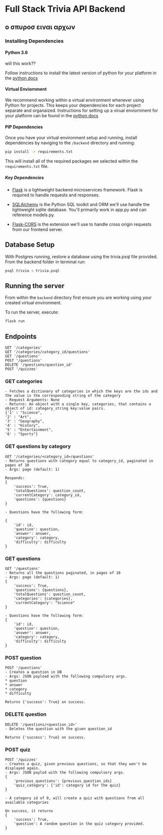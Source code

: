# Full Stack Trivia API Backend

## ο σπυροσ ειναι αρχων

### Installing Dependencies

#### Python 3.6

will this work??

Follow instructions to install the latest version of python for your platform in the [python docs](https://docs.python.org/3/using/unix.html#getting-and-installing-the-latest-version-of-python)

#### Virtual Enviornment

We recommend working within a virtual environment whenever using Python for projects. This keeps your dependencies for each project separate and organaized. Instructions for setting up a virual enviornment for your platform can be found in the [python docs](https://packaging.python.org/guides/installing-using-pip-and-virtual-environments/)

#### PIP Dependencies

Once you have your virtual environment setup and running, install dependencies by naviging to the `/backend` directory and running:

```bash
pip install -r requirements.txt
```

This will install all of the required packages we selected within the `requirements.txt` file.

##### Key Dependencies

- [Flask](http://flask.pocoo.org/)  is a lightweight backend microservices framework. Flask is required to handle requests and responses.

- [SQLAlchemy](https://www.sqlalchemy.org/) is the Python SQL toolkit and ORM we'll use handle the lightweight sqlite database. You'll primarily work in app.py and can reference models.py. 

- [Flask-CORS](https://flask-cors.readthedocs.io/en/latest/#) is the extension we'll use to handle cross origin requests from our frontend server. 

## Database Setup
With Postgres running, restore a database using the trivia.psql file provided. From the backend folder in terminal run:
```bash
psql trivia < trivia.psql
```

## Running the server

From within the `backend` directory first ensure you are working using your created virtual environment.

To run the server, execute:

```bash
flask run
```

## Endpoints
```
GET '/categories'
GET '/categories/category_id/questions'
GET '/questions'
POST '/questions'
DELETE '/questions/question_id'
POST '/quizzes'
```

### GET categories
```
- Fetches a dictionary of categories in which the keys are the ids and the value is the corresponding string of the category
- Request Arguments: None
- Returns: An object with a single key, categories, that contains a object of id: category_string key:value pairs. 
{'1' : "Science",
'2' : "Art",
'3' : "Geography",
'4' : "History",
'5' : "Entertainment",
'6' : "Sports"}

```

### GET questions by category
```
GET '/categories/<category_id>/questions'
- Returns questions with category equal to category_id, paginated in pages of 10
- Args: page (default: 1)

Responds:
{
    'success': True,
    'totalQuestions': question_count,
    'currentCategory': category_id,
    'questions': {questions}
}

- Questions have the following form:

{
    'id': id,
    'question': question,
    'answer': answer,
    'category': category,
    'difficulty': difficulty
}
```

### GET questions
```
GET '/questions'
- Returns all the questions paginated, in pages of 10
- Args: page (default: 1)
{
    'success': True,
    'questions': {questions},
    'totalQuestions': question_count,
    'categories': {categories},
    'currentCategory': "Science"
}

- Questions have the following form:
{
    'id': id,
    'question': question,
    'answer': answer,
    'category': category,
    'difficulty': difficulty
}
```

### POST question
```
POST '/questions'
- Creates a question in DB
- Args: JSON payload with the following compulsory args.
* question
* answer
* category
* difficulty

Returns {'success': True} on success.
```

### DELETE question
```
DELETE '/questions/<question_id>'
- Deletes the question with the given question_id

Returns {'success': True} on success.
```

### POST quiz
```
POST '/quizzes'
- Creates a quiz, given previous questions, so that they won't be displayed again.
- Args: JSON paylod with the following compulsory args.
{
    'previous_questions': {previous_question_ids}
    'quiz_category': {'id': category id for the quiz}
}

- A category id of 0, will create a quiz with questions from all available categories

On success, it returns
{
    'success': True,
    'question': A random question in the quiz category provided.
}
```
